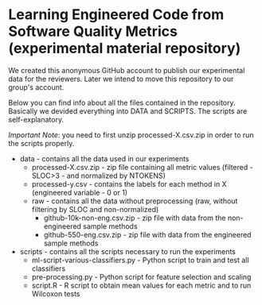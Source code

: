 # Learning Engineered Code from Software Quality Metrics (experimental material repository)

We created this anonymous GitHub account to publish our experimental data for the reviewers. Later we intend to move this repository to our group's account.

Below you can find info about all the files contained in the repository. Basically we devided everything into DATA and SCRIPTS. The scripts are self-explanatory. 

*Important Note*: you need to first unzip processed-X.csv.zip in order to run the scripts properly.

+ data - contains all the data used in our experiments
    - processed-X.csv.zip - zip file containing all metric values (filtered - SLOC>3 - and normalized by NTOKENS)
    - processed-y.csv - contains the labels for each method in X (engineered variable - 0 or 1)
    - raw - contains all the data without preprocessing (raw, without filtering by SLOC and non-normalized)
        * github-10k-non-eng.csv.zip - zip file with data from the non-engineered sample methods
        * github-550-eng.csv.zip - zip file with data from the engineered sample methods
+ scripts - contains all the scripts necessary to run the experiments
    - ml-script-various-classifiers.py - Python script to train and test all classifiers
    - pre-processing.py - Python script for feature selection and scaling
    - script.R - R script to obtain mean values for each metric and to run Wilcoxon tests

